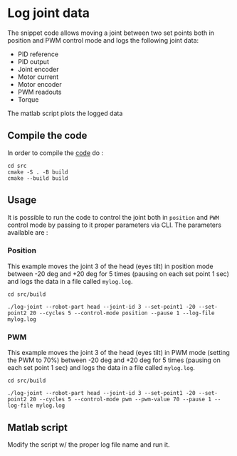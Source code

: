 # Log joint data
The snippet code allows moving a joint between two set points both in position and PWM control mode and logs the following joint data:

- PID reference
- PID output
- Joint encoder 
- Motor current
- Motor encoder 
- PWM readouts
- Torque

The matlab script plots the logged data

## Compile the code
In order to compile the [code](src/main.cpp) do :

```console
cd src
cmake -S . -B build
cmake --build build
```

## Usage
It is possible to run the code to control the joint both in `position` and `PWM` control mode by passing to it proper parameters via CLI.
The parameters available are :

### Position
This example moves the joint 3 of the head (eyes tilt) in position mode between -20 deg and +20 deg for 5 times (pausing on each set point 1 sec) and logs the data in a file called `mylog.log`.

```console
cd src/build

./log-joint --robot-part head --joint-id 3 --set-point1 -20 --set-point2 20 --cycles 5 --control-mode position --pause 1 --log-file mylog.log
```

### PWM
This example moves the joint 3 of the head (eyes tilt) in PWM mode (setting the PWM to 70%) between -20 deg and +20 deg for 5 times (pausing on each set point 1 sec) and logs the data in a file called `mylog.log`.

```console
cd src/build

./log-joint --robot-part head --joint-id 3 --set-point1 -20 --set-point2 20 --cycles 5 --control-mode pwm --pwm-value 70 --pause 1 --log-file mylog.log
```

## Matlab script
Modify the script w/ the proper log file name and run it.
